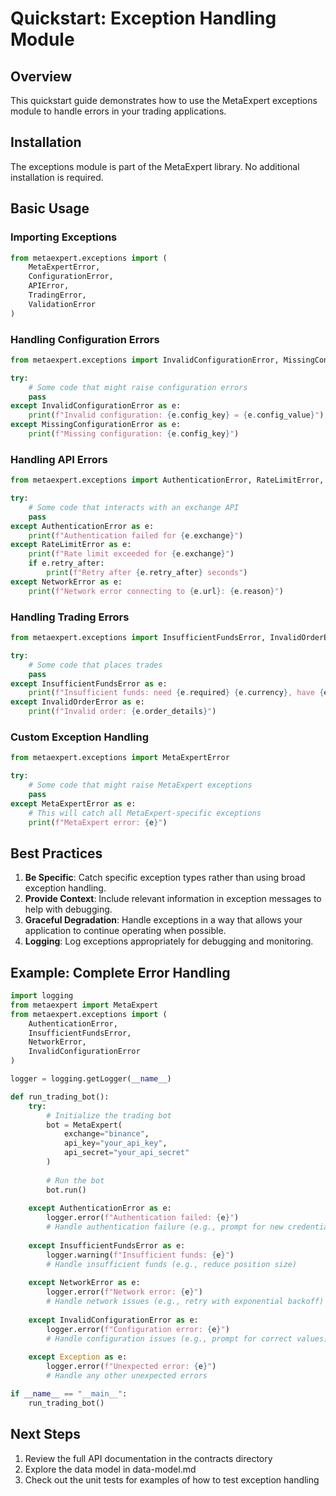 # Quickstart: Exception Handling Module

## Overview
This quickstart guide demonstrates how to use the MetaExpert exceptions module to handle errors in your trading applications.

## Installation
The exceptions module is part of the MetaExpert library. No additional installation is required.

## Basic Usage

### Importing Exceptions
```python
from metaexpert.exceptions import (
    MetaExpertError,
    ConfigurationError,
    APIError,
    TradingError,
    ValidationError
)
```

### Handling Configuration Errors
```python
from metaexpert.exceptions import InvalidConfigurationError, MissingConfigurationError

try:
    # Some code that might raise configuration errors
    pass
except InvalidConfigurationError as e:
    print(f"Invalid configuration: {e.config_key} = {e.config_value}")
except MissingConfigurationError as e:
    print(f"Missing configuration: {e.config_key}")
```

### Handling API Errors
```python
from metaexpert.exceptions import AuthenticationError, RateLimitError, NetworkError

try:
    # Some code that interacts with an exchange API
    pass
except AuthenticationError as e:
    print(f"Authentication failed for {e.exchange}")
except RateLimitError as e:
    print(f"Rate limit exceeded for {e.exchange}")
    if e.retry_after:
        print(f"Retry after {e.retry_after} seconds")
except NetworkError as e:
    print(f"Network error connecting to {e.url}: {e.reason}")
```

### Handling Trading Errors
```python
from metaexpert.exceptions import InsufficientFundsError, InvalidOrderError

try:
    # Some code that places trades
    pass
except InsufficientFundsError as e:
    print(f"Insufficient funds: need {e.required} {e.currency}, have {e.available}")
except InvalidOrderError as e:
    print(f"Invalid order: {e.order_details}")
```

### Custom Exception Handling
```python
from metaexpert.exceptions import MetaExpertError

try:
    # Some code that might raise MetaExpert exceptions
    pass
except MetaExpertError as e:
    # This will catch all MetaExpert-specific exceptions
    print(f"MetaExpert error: {e}")
```

## Best Practices

1. **Be Specific**: Catch specific exception types rather than using broad exception handling.
2. **Provide Context**: Include relevant information in exception messages to help with debugging.
3. **Graceful Degradation**: Handle exceptions in a way that allows your application to continue operating when possible.
4. **Logging**: Log exceptions appropriately for debugging and monitoring.

## Example: Complete Error Handling
```python
import logging
from metaexpert import MetaExpert
from metaexpert.exceptions import (
    AuthenticationError,
    InsufficientFundsError,
    NetworkError,
    InvalidConfigurationError
)

logger = logging.getLogger(__name__)

def run_trading_bot():
    try:
        # Initialize the trading bot
        bot = MetaExpert(
            exchange="binance",
            api_key="your_api_key",
            api_secret="your_api_secret"
        )
        
        # Run the bot
        bot.run()
        
    except AuthenticationError as e:
        logger.error(f"Authentication failed: {e}")
        # Handle authentication failure (e.g., prompt for new credentials)
        
    except InsufficientFundsError as e:
        logger.warning(f"Insufficient funds: {e}")
        # Handle insufficient funds (e.g., reduce position size)
        
    except NetworkError as e:
        logger.error(f"Network error: {e}")
        # Handle network issues (e.g., retry with exponential backoff)
        
    except InvalidConfigurationError as e:
        logger.error(f"Configuration error: {e}")
        # Handle configuration issues (e.g., prompt for correct values)
        
    except Exception as e:
        logger.error(f"Unexpected error: {e}")
        # Handle any other unexpected errors

if __name__ == "__main__":
    run_trading_bot()
```

## Next Steps
1. Review the full API documentation in the contracts directory
2. Explore the data model in data-model.md
3. Check out the unit tests for examples of how to test exception handling